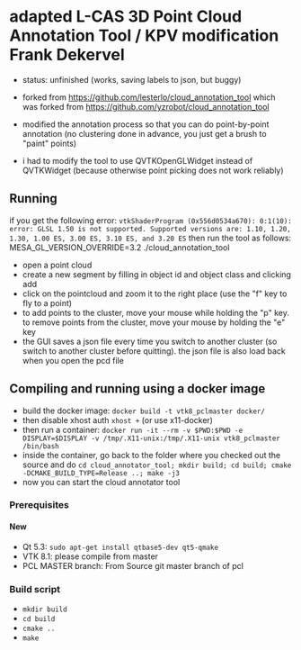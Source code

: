 # adapted L-CAS 3D Point Cloud Annotation Tool / KPV modification Frank Dekervel #

* status: unfinished (works, saving labels to json, but buggy)

* forked from https://github.com/lesterlo/cloud_annotation_tool which was
  forked from https://github.com/yzrobot/cloud_annotation_tool

* modified the annotation process so that you can do point-by-point
  annotation (no clustering done in advance, you just get a brush to "paint"
  points)

* i had to modify the tool to use QVTKOpenGLWidget instead of QVTKWidget
  (because otherwise point picking does not work reliably)

## Running ##

if you get the following error: `vtkShaderProgram (0x556d0534a670): 0:1(10): error: GLSL 1.50 is not supported. Supported versions are: 1.10, 1.20, 1.30, 1.00 ES, 3.00 ES, 3.10 ES, and 3.20 ES`
then run the tool as follows: MESA_GL_VERSION_OVERRIDE=3.2 ./cloud_annotation_tool

* open a point cloud
* create a new segment by filling in object id and object class and clicking add
* click on the pointcloud and zoom it to the right place (use the "f" key to fly to a point)
* to add points to the cluster, move your mouse while holding the "p" key. to remove points from the cluster, move your mouse by holding the "e" key
* the GUI saves a json file every time you switch to another cluster (so switch to another cluster before quitting). the json file is also load back when you open the pcd file

## Compiling and running using a docker image ##

* build the docker image:  `docker build -t vtk8_pclmaster docker/`
* then disable xhost auth `xhost +` (or use x11-docker)
* then run a container: `docker run -it --rm -v $PWD:$PWD -e DISPLAY=$DISPLAY -v /tmp/.X11-unix:/tmp/.X11-unix vtk8_pclmaster /bin/bash`
* inside the container, go back to the folder where you checked out the source and do `cd cloud_annotator_tool; mkdir build; cd build; cmake -DCMAKE_BUILD_TYPE=Release ..; make -j3`
* now you can start the cloud annotator tool

### Prerequisites ###

#### New

* Qt 5.3: `sudo apt-get install qtbase5-dev qt5-qmake`
* VTK 8.1: please compile from master
* PCL MASTER branch: From Source git master branch of pcl

### Build script ###

* `mkdir build`
* `cd build`
* `cmake ..`
* `make`